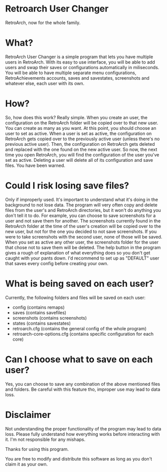 # Retroarch User Changer
RetroArch, now for the whole family.

# What?
RetroArch User Changer is a simple program that lets you have multiple users in RetroArch. With its easy to use interface, you will be able to add users and swap their saves or configurations automatically in miliseconds. You will be able to have multiple separate menu configurations, RetroAchievements accounts, saves and savestates, screenshots and whatever else, each user with its own.

# How?
So, how does this work? Really simple. When you create an user, the configuration on the RetroArch folder will be copied over to that new user. You can create as many as you want. At this point, you should choose an user to set as active. When a user is set as active, the configuration on RetroArch gets copied over to the previously active user (unless there's no previous active user). Then, the configuration on RetroArch gets deleted and replaced with the one found on the new active user. So now, the next time you open RetroArch, you will find the configuration of the user you've set as active. Deleting a user will delete all of its configuration and save files. You have been warned.

# Could I risk losing save files?
Only if improperly used. It's important to understand what it's doing in the background to not lose data. The program will very often copy and delete files from the user's and RetroArch directories, but it won't do anything you don't tell it to do. For example, you can choose to save screenshots for a user and not save them for another. The screenshots currently found in the RetroArch folder at the time of the user's creation will be copied over to the new user, but not for the one you decided to not save screenshots. If you were to take screenshots with the second user, none of those will be saved. When you set as active any other user, the screenshots folder for the user that chose not to save them will be deleted. The help button in the program gives a rough of explanation of what everything does so you don't get caught with your pants down. I'd recommend to set up as "DEFAULT" user that saves every config before creating your own.

# What is being saved on each user?
Currently, the following folders and files will be saved on each user:

 * config (contains remaps)
 * saves (contains savefiles)
 * screenshots (contains screenshots)
 * states (contains savestates)
 * retroarch.cfg (contains the general config of the whole program)
 * retroarch-core-options.cfg (contains specific configuration for each core)

# Can I choose what to save on each user?
Yes, you can choose to save any combination of the above mentioned files and folders. Be careful with this feature tho, improper use may lead to data loss.

# Disclaimer
Not understanding the proper functionality of the program may lead to data loss. Please fully understand how everything works before interacting with it. I'm not responsible for any mishaps.


Thanks for using this program.

You are free to modify and distribute this software as long as you don't claim it as your own.
